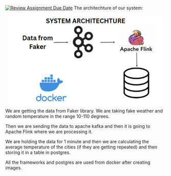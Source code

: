 [![Review Assignment Due Date](https://classroom.github.com/assets/deadline-readme-button-24ddc0f5d75046c5622901739e7c5dd533143b0c8e959d652212380cedb1ea36.svg)](https://classroom.github.com/a/234bMY4A)
The architechture of our system:

![GitHub Logo](image.png)
We are getting the data from Faker library. We are taking fake weather and random temperature in the range 10-110 degrees.

Then we are sending the data to apache kafka and then it is going to Apache Flink where we are processing it.

We are holding the data for 1 minute and then we are calculating the average temperature of the cities (if they are getting repeated) and then storing it in a table in postgres.

All the frameworks and postgres are used from docker after creating images.
